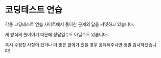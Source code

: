 # 코딩테스트 연습

각종 코딩테스트 연습 사이트에서 풀이한 문제의 답을 커밋하고 있습니다.

제 방식의 풀이이기 때문에 정답일수도 아닐수도 있습니다.

혹시 수정할 사항이 있거나 더 좋은 풀이가 있을 경우 공유해주시면 정말 감사하겠습니다!
